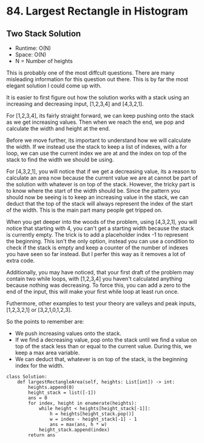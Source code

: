 # 84. Largest Rectangle in Histogram

## Two Stack Solution
- Runtime: O(N)
- Space: O(N)
- N = Number of heights

This is probably one of the most diffcult questions. 
There are many misleading information for this question out there.
This is by far the most elegant solution I could come up with.

It is easier to first figure out how the solution works with a stack using an increasing and decreasing input, [1,2,3,4] and [4,3,2,1].

For [1,2,3,4], its fairly straight forward, we can keep pushing onto the stack as we get increasing values.
Then when we reach the end, we pop and calculate the width and height at the end.

Before we move further, its important to understand how we will calculate the width. If we instead use the stack to keep a list of indexes, with a for loop, we can use the current index we are at and the index on top of the stack to find the width we should be using.

For [4,3,2,1], you will notice that if we get a decreasing value, its a reason to calculate an area now because the current value we are at cannot be part of the solution with whatever is on top of the stack. However, the tricky part is to know where the start of the width should be. Since the pattern you should now be seeing is to keep an increasing value in the stack, we can deduct that the top of the stack will always represent the index of the start of the width. This is the main part many people get tripped on. 

When you get deeper into the woods of the problem, using [4,3,2,1], you will notice that starting with 4, you can't get a starting width because the stack is currently empty. The trick is to add a placeholder index -1 to represent the beginning. This isn't the only option, instead you can use a condition to check if the stack is empty and keep a counter of the number of indexes you have seen so far instead. But I perfer this way as it removes a lot of extra code.

Additionally, you may have noticed, that your first draft of the problem may contain two while loops, with [1,2,3,4] you haven't calculated anything because nothing was decreasing. To force this, you can add a zero to the end of the input, this will make your first while loop at least run once.

Futhermore, other examples to test your theory are valleys and peak inputs, [1,2,3,2,1] or [3,2,1,0,1,2,3].

So the points to remember are:
- We push increasing values onto the stack.
- If we find a decreasing value, pop onto the stack until we find a value on top of the stack less than or equal to the current value. During this, we keep a max area variable.
- We can deduct that, whatever is on top of the stack, is the beginning index for the width.

```
class Solution:
    def largestRectangleArea(self, heights: List[int]) -> int:
        heights.append(0)
        height_stack = list([-1])
        ans = 0
        for index, height in enumerate(heights):
            while height < heights[height_stack[-1]]:
                h = heights[height_stack.pop()]
                w = index - height_stack[-1] - 1
                ans = max(ans, h * w)
            height_stack.append(index)
        return ans
```
